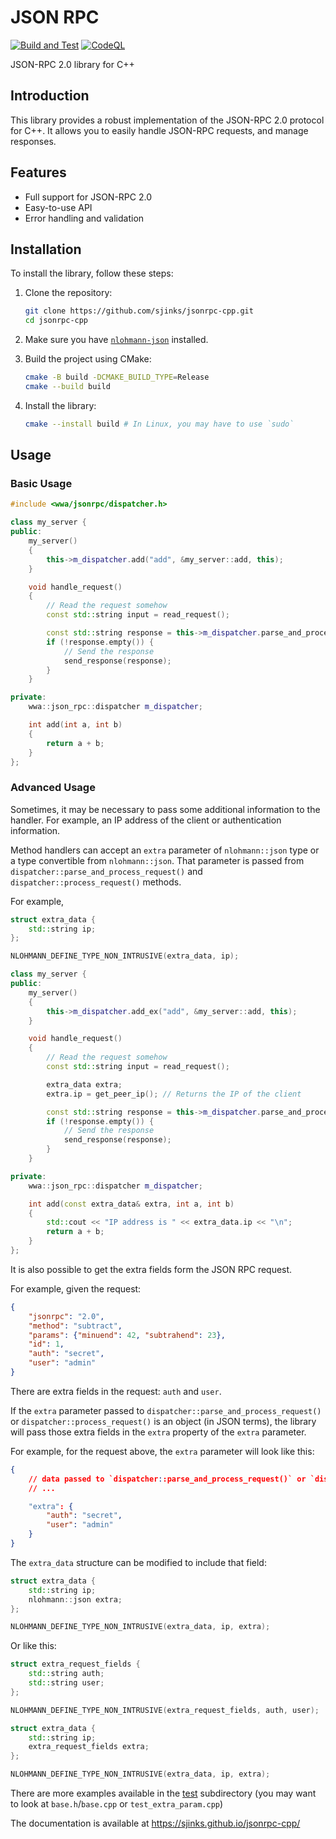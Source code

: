 # JSON RPC

[![Build and Test](https://github.com/sjinks/jsonrpc-cpp/actions/workflows/ci.yml/badge.svg)](https://github.com/sjinks/jsonrpc-cpp/actions/workflows/ci.yml)
[![CodeQL](https://github.com/sjinks/jsonrpc-cpp/actions/workflows/codeql.yml/badge.svg)](https://github.com/sjinks/jsonrpc-cpp/actions/workflows/codeql.yml)

JSON-RPC 2.0 library for C++

## Introduction

This library provides a robust implementation of the JSON-RPC 2.0 protocol for C++. It allows you to easily handle JSON-RPC requests, and manage responses.

## Features

- Full support for JSON-RPC 2.0
- Easy-to-use API
- Error handling and validation

## Installation

To install the library, follow these steps:

1. Clone the repository:
    ```sh
    git clone https://github.com/sjinks/jsonrpc-cpp.git
    cd jsonrpc-cpp
    ```

2. Make sure you have [`nlohmann-json`](https://github.com/nlohmann/json) installed.

3. Build the project using CMake:
    ```sh
    cmake -B build -DCMAKE_BUILD_TYPE=Release
    cmake --build build
    ```

4. Install the library:
    ```sh
    cmake --install build # In Linux, you may have to use `sudo`
    ```

## Usage

### Basic Usage

```cpp
#include <wwa/jsonrpc/dispatcher.h>

class my_server {
public:
    my_server()
    {
        this->m_dispatcher.add("add", &my_server::add, this);
    }

    void handle_request()
    {
        // Read the request somehow
        const std::string input = read_request();

        const std::string response = this->m_dispatcher.parse_and_process_request(input);
        if (!response.empty()) {
            // Send the response
            send_response(response);
        }
    }

private:
    wwa::json_rpc::dispatcher m_dispatcher;

    int add(int a, int b)
    {
        return a + b;
    }
};
```

### Advanced Usage

Sometimes, it may be necessary to pass some additional information to the handler. For example, an IP address of the client or authentication information.

Method handlers can accept an `extra` parameter of `nlohmann::json` type or a type convertible from `nlohmann::json`. That parameter is passed from
`dispatcher::parse_and_process_request()` and `dispatcher::process_request()` methods.

For example,

```cpp
struct extra_data {
    std::string ip;
};

NLOHMANN_DEFINE_TYPE_NON_INTRUSIVE(extra_data, ip);

class my_server {
public:
    my_server()
    {
        this->m_dispatcher.add_ex("add", &my_server::add, this);
    }

    void handle_request()
    {
        // Read the request somehow
        const std::string input = read_request();

        extra_data extra;
        extra.ip = get_peer_ip(); // Returns the IP of the client

        const std::string response = this->m_dispatcher.parse_and_process_request(input, extra);
        if (!response.empty()) {
            // Send the response
            send_response(response);
        }
    }

private:
    wwa::json_rpc::dispatcher m_dispatcher;

    int add(const extra_data& extra, int a, int b)
    {
        std::cout << "IP address is " << extra_data.ip << "\n";
        return a + b;
    }
};
```

It is also possible to get the extra fields form the JSON RPC request.

For example, given the request:

```json
{
    "jsonrpc": "2.0",
    "method": "subtract",
    "params": {"minuend": 42, "subtrahend": 23},
    "id": 1,
    "auth": "secret",
    "user": "admin"
}
```

There are extra fields in the request: `auth` and `user`.

If the `extra` parameter passed to `dispatcher::parse_and_process_request()` or `dispatcher::process_request()` is an object (in JSON terms),
the library will pass those extra fields in the `extra` property of the `extra` parameter.

For example, for the request above, the `extra` parameter will look like this:

```json
{
    // data passed to `dispatcher::parse_and_process_request()` or `dispatcher::process_request()`
    // ...

    "extra": {
        "auth": "secret",
        "user": "admin"
    }
}
```

The `extra_data` structure can be modified to include that field:

```cpp
struct extra_data {
    std::string ip;
    nlohmann::json extra;
};

NLOHMANN_DEFINE_TYPE_NON_INTRUSIVE(extra_data, ip, extra);
```

Or like this:

```cpp
struct extra_request_fields {
    std::string auth;
    std::string user;
};

NLOHMANN_DEFINE_TYPE_NON_INTRUSIVE(extra_request_fields, auth, user);

struct extra_data {
    std::string ip;
    extra_request_fields extra;
};

NLOHMANN_DEFINE_TYPE_NON_INTRUSIVE(extra_data, ip, extra);
```

There are more examples available in the [test](https://github.com/sjinks/jsonrpc-cpp/tree/master/test) subdirectory
(you may want to look at `base.h`/`base.cpp` or `test_extra_param.cpp`)

The documentation is available at https://sjinks.github.io/jsonrpc-cpp/

